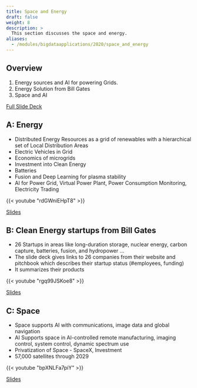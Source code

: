 ```yaml
---
title: Space and Energy
draft: false
weight: 8
description: >
  This section discusses the space and energy. 
aliases:
  - /modules/bigdataapplications/2020/space_and_energy
---
```


## Overview

1. Energy sources and AI for powering Grids. 
2. Energy Solution from Bill Gates    
3. Space and AI

[Full Slide Deck](https://docs.google.com/presentation/d/1411g_YlmX0ibGTovY8roBhqRYJgcoJ_SAb-0NQBKgMs/edit?usp=sharing)


## A: Energy
  - Distributed Energy Resources as a grid of renewables with a hierarchical set of Local Distribution Areas
  - Electric Vehicles in Grid
  - Economics of microgrids
  - Investment into Clean Energy
  - Batteries
  - Fusion and Deep Learning for plasma stability
  - AI for Power Grid, Virtual Power Plant, Power Consumption Monitoring, Electricity Trading

{{< youtube "rdGWniEHpT8" >}}

[Slides](https://drive.google.com/file/d/1JkBbAy58e7DAmVx2jj2-WVkUnWGA72UK/view?usp=sharing)

## B: Clean Energy startups from Bill Gates

  - 26 Startups in areas like long-duration storage, nuclear energy, carbon capture, batteries, fusion, and hydropower …
  - The slide deck gives links to 26 companies from their website and pitchbook which describes their startup status (#employees, funding)
  - It summarizes their products

{{< youtube "rgq99JSKoe8" >}}

[Slides](https://drive.google.com/file/d/18zfISCIknCKWEpVDf4qinVmrH1f6aQ6X/view?usp=sharing)

## C: Space

  - Space supports AI  with communications, image data and global navigation
  - AI Supports space in AI-controlled remote manufacturing, imaging control, system control, dynamic spectrum use
  - Privatization of Space - SpaceX, Investment
  - 57,000 satellites through 2029

{{< youtube "bpXNLFa7piY" >}}

[Slides](https://drive.google.com/file/d/173WROavlVriMm3HEAY-4Ttd4cg9lR1Gu/view?usp=sharing)


